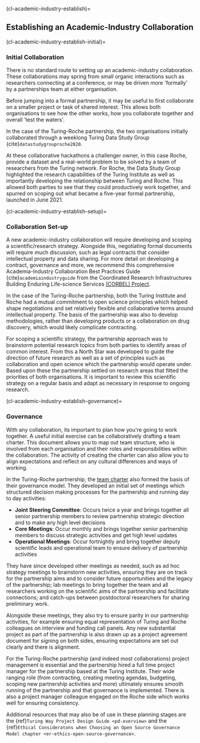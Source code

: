 (cl-academic-industry-establish)=
## Establishing an Academic-Industry Collaboration

(cl-academic-industry-establish-initial)=

### Initial Collaboration 

There is no standard route to setting up an academic-industry collaboration. 
These collaborations may spring from small organic interactions such as researchers connecting at a conference, or may be driven more 'formally' by a partnerships team at either organisation. 

Before jumping into a formal partnership, it may be useful to first collaborate on a smaller project or task of shared interest. 
This allows both organisations to see how the other works, how you collaborate together and overall 'test the waters'. 

In the case of the Turing-Roche partnership, the two organisations initially collaborated through a weeklong Turing Data Study Group {cite}`datastudygrouproche2020`. 

At these collaborative hackathons a challenger owner, in this case Roche, provide a dataset and a real-world problem to be solved by a team of researchers from the Turing network. 
For Roche, the Data Study Group highlighted the research capabilities of the Turing Institute as well as importantly developing the relationship between Turing and Roche. 
This allowed both parties to see that they could productively work together, and spurred on scoping out what became a five-year formal partnership, launched in June 2021. 

(cl-academic-industry-establish-setup)=

### Collaboration Set-up

A new academic-industry collaboration will require developing and scoping a scientific/research strategy. 
Alongside this, negotiating formal documents will require much discussion, such as legal contracts that consider intellectual property and data sharing. 
For more detail on developing a contract, governance and more, we recommend this comprehensive Academia-Industry Collaboration Best Practices Guide {cite}`academiaindustryguide` from the Coordinated Research Infrastructures Building Enduring Life-science Services [(CORBEL) Project](https://www.corbel-project.eu/home.html). 

In the case of the Turing-Roche partnership, both the Turing Institute and Roche had a mutual commitment to open science principles which helped shape negotiations and set relatively flexible and collaborative terms around intellectual property. 
The basis of the partnership was also to develop methodologies, rather than developing products or a collaboration on drug discovery, which would likely complicate contracting.

For scoping a scientific strategy, the partnership approach was to brainstorm potential research topics from both parties to identify areas of common interest. 
From this a North Star was developed to guide the direction of future research as well as a set of principles such as collaboration and open science which the partnership would operate under. 
Based upon these the partnership settled on research areas that fitted the priorities of both organisations. 
It is important to review this scientific strategy on a regular basis and adapt as necessary in response to ongoing research.

(cl-academic-industry-establish-governance)=

### Governance

With any collaboration, its important to plan how you're going to work together. 
A useful initial exercise can be collaboratively drafting a team charter. 
This document allows you to map out team structure, who is involved from each organisation and their roles and responsibilities within the collaboration. 
The activity of creating the charter can also allow you to align expectations and reflect on any cultural differences and ways of working. 

In the Turing-Roche partnership, the [team charter](https://github.com/alan-turing-institute/turing-roche-partnership/blob/main/partnership-team-charter.md) also formed the basis of their governance model. 
They developed an initial set of meetings which structured decision making processes for the partnership and running day to day activities:

* **Joint Steering Committee**: Occurs twice a year and brings together all senior partnership members to review partnership strategic direction and to make any high level decisions
* **Core Meetings**: Occur monthly and brings together senior partnership members to discuss strategic activities and get high level updates
* **Operational Meetings**: Occur fortnightly and bring together deputy scientific leads and operational team to ensure delivery of partnership activities

They have since developed other meetings as needed, such as ad hoc strategy meetings to brainstorm new activities, ensuring they are on track for the partnership aims and to consider future opportunities and the legacy of the partnership; lab meetings to bring together the team and all researchers working on the scientific aims of the partnership and facilitate connections; and catch-ups between postdoctoral researchers for sharing preliminary work.

Alongside these meetings, they also try to ensure parity in our partnership activities, for example ensuring equal representation of Turing and Roche colleagues on interview and funding call panels. 
Any new substantial project as part of the partnership is also drawn up as a project agreement document for signing on both sides, ensuring expectations are set out clearly and there is alignment.  

For the Turing-Roche partnership (and indeed most collaborations) project management is essential and the partnership hired a full time project manager for the partnership based at the Turing Institute.
Their wide ranging role (from contracting, creating meeting agendas, budgeting, scoping new partnership activities and more) ultimately ensures smooth running of the partnership and that governance is implemented. 
There is also a project manager colleague engaged on the Roche side which works well for ensuring consistency. 

Additional resources that may also be of use in these planning stages are the {ref}`Turing Way Project Design Guide <pd-overview>` and the {ref}`Ethical Consideratons when Choosing an Open Source Governance Model chapter <er-ethics-open-source-governance>`. 
